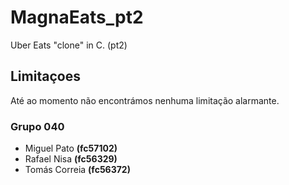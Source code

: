 # MagnaEats_pt2

Uber Eats "clone" in C. (pt2)

## Limitaçoes
Até ao momento não encontrámos nenhuma limitação alarmante.

### Grupo **040**
- Miguel Pato **(fc57102)**
- Rafael Nisa **(fc56329)**
- Tomás Correia **(fc56372)**
